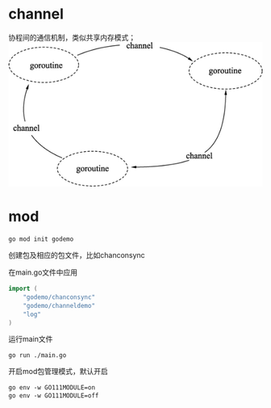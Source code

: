 #  channel
协程间的通信机制，类似共享内存模式；
![goroutine-channel](/image/goroutine-channel.jpg)


# mod 
```
go mod init godemo
```


创建包及相应的包文件，比如chanconsync


在main.go文件中应用

``` go
import (
	"godemo/chanconsync"
	"godemo/channeldemo"
	"log"
)
```

运行main文件

```
go run ./main.go
```


开启mod包管理模式，默认开启
```
go env -w GO111MODULE=on
go env -w GO111MODULE=off
```
